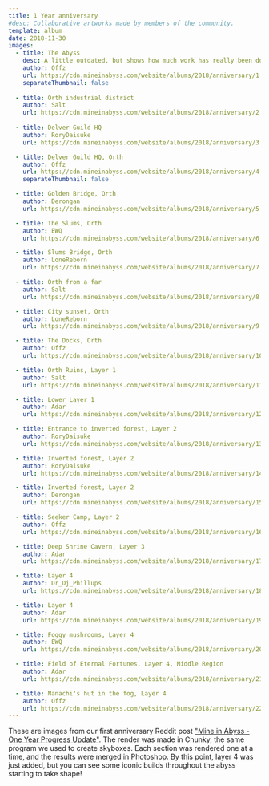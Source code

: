 ```yaml
---
title: 1 Year anniversary
#desc: Collaborative artworks made by members of the community.
template: album
date: 2018-11-30
images:
  - title: The Abyss
    desc: A little outdated, but shows how much work has really been done on orth
    author: Offz
    url: https://cdn.mineinabyss.com/website/albums/2018/anniversary/1.jpg
    separateThumbnail: false
    
  - title: Orth industrial district
    author: Salt
    url: https://cdn.mineinabyss.com/website/albums/2018/anniversary/2.webp
    
  - title: Delver Guild HQ
    author: RoryDaisuke
    url: https://cdn.mineinabyss.com/website/albums/2018/anniversary/3.webp

  - title: Delver Guild HQ, Orth
    author: Offz
    url: https://cdn.mineinabyss.com/website/albums/2018/anniversary/4.webp
    separateThumbnail: false

  - title: Golden Bridge, Orth
    author: Derongan
    url: https://cdn.mineinabyss.com/website/albums/2018/anniversary/5.webp

  - title: The Slums, Orth
    author: EWQ
    url: https://cdn.mineinabyss.com/website/albums/2018/anniversary/6.webp

  - title: Slums Bridge, Orth
    author: LoneReborn
    url: https://cdn.mineinabyss.com/website/albums/2018/anniversary/7.webp

  - title: Orth from a far
    author: Salt
    url: https://cdn.mineinabyss.com/website/albums/2018/anniversary/8.webp

  - title: City sunset, Orth
    author: LoneReborn
    url: https://cdn.mineinabyss.com/website/albums/2018/anniversary/9.webp

  - title: The Docks, Orth
    author: Offz
    url: https://cdn.mineinabyss.com/website/albums/2018/anniversary/10.webp

  - title: Orth Ruins, Layer 1
    author: Salt
    url: https://cdn.mineinabyss.com/website/albums/2018/anniversary/11.webp

  - title: Lower Layer 1
    author: Adar
    url: https://cdn.mineinabyss.com/website/albums/2018/anniversary/12.webp

  - title: Entrance to inverted forest, Layer 2
    author: RoryDaisuke
    url: https://cdn.mineinabyss.com/website/albums/2018/anniversary/13.webp

  - title: Inverted forest, Layer 2
    author: RoryDaisuke
    url: https://cdn.mineinabyss.com/website/albums/2018/anniversary/14.webp

  - title: Inverted forest, Layer 2
    author: Derongan
    url: https://cdn.mineinabyss.com/website/albums/2018/anniversary/15.webp

  - title: Seeker Camp, Layer 2
    author: Offz
    url: https://cdn.mineinabyss.com/website/albums/2018/anniversary/16.webp

  - title: Deep Shrine Cavern, Layer 3
    author: Adar
    url: https://cdn.mineinabyss.com/website/albums/2018/anniversary/17.webp

  - title: Layer 4
    author: Dr_Dj_Phillups
    url: https://cdn.mineinabyss.com/website/albums/2018/anniversary/18.webp

  - title: Layer 4
    author: Adar
    url: https://cdn.mineinabyss.com/website/albums/2018/anniversary/19.webp

  - title: Foggy mushrooms, Layer 4
    author: EWQ
    url: https://cdn.mineinabyss.com/website/albums/2018/anniversary/20.webp

  - title: Field of Eternal Fortunes, Layer 4, Middle Region
    author: Adar
    url: https://cdn.mineinabyss.com/website/albums/2018/anniversary/21.webp

  - title: Nanachi's hut in the fog, Layer 4
    author: Offz
    url: https://cdn.mineinabyss.com/website/albums/2018/anniversary/22.webp
---
```


These are images from our first anniversary Reddit post ["Mine in Abyss - One Year Progress Update"](https://www.reddit.com/r/MadeInAbyss/comments/a1xlwy/mine_in_abyss_one_year_progress_update).
The render was made in Chunky, the same program we used to create skyboxes.
Each section was rendered one at a time, and the results were merged in Photoshop.
By this point, layer 4 was just added, but you can see some iconic builds throughout the abyss starting
to take shape!